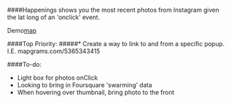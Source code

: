 ####Happenings shows you the most recent photos from Instagram given the lat long of an 'onclick' event.

Demo[map](http:visuallybs.com/maps/happenings)

####Top Priority:
#####* Create a way to link to and from a specific popup. I.E. mapgrams.com/5365343415

####To-do:
* Light box for photos onClick
* Looking to bring in Foursquare 'swarming' data
* When hovering over thumbnail, bring photo to the front